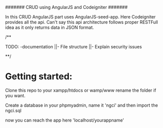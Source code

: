 ####### CRUD using AngularJS and Codeigniter #######

In this CRUD AngularJS part uses AngularJS-seed-app.
Here Codeigniter provides all the api. Can't say this api architecture follows proper RESTFull idea as it only returns data in JSON format.


/**

TODO:
-documentation
||- File structure
||- Explain security issues

**/

# Getting started:

Clone this repo to your xampp/htdocs or wamp/www rename the folder if you want.

Create a database in your phpmyadmin, name it 'ngci' and then import the ngci.sql

now you can reach the app here 'localhost/yourappname'